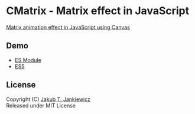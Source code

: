 # CMatrix - Matrix effect in JavaScript

[Matrix animation effect in JavaScript using Canvas](https://github.com/jcubic/cmatrix)

## Demo
* [ES Module](https://jcubic.github.io/cmatrix/demo.mjs.html)
* [ES5](https://jcubic.github.io/cmatrix/demo.html)

## License
Copyright (C) [Jakub T. Jankiewicz](https://jcubic.pl/me)<br/>
Released under MIT License

